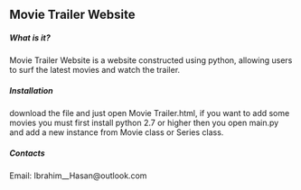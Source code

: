 <h2>Movie Trailer Website</h2>
<h5>What is it?</h5>
Movie Trailer Website is a website constructed using python,
allowing users to surf the latest movies and watch the trailer.

<h5>Installation</h5>
download the file and just open Movie Trailer.html,
if you want to add some movies you must first install python 2.7 or higher
then you open main.py and add a new instance from Movie class or Series class.


<h5>Contacts</h5>
Email: Ibrahim__Hasan@outlook.com

